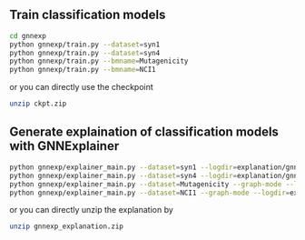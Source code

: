 
## Train classification models

```sh
cd gnnexp
python gnnexp/train.py --dataset=syn1
python gnnexp/train.py --dataset=syn4
python gnnexp/train.py --bmname=Mutagenicity
python gnnexp/train.py --bmname=NCI1
```
or you can directly use the checkpoint
```sh
unzip ckpt.zip
```

## Generate explaination of classification models with GNNExplainer
```sh
python gnnexp/explainer_main.py --dataset=syn1 --logdir=explanation/gnnexp
python gnnexp/explainer_main.py --dataset=syn4 --logdir=explanation/gnnexp
python gnnexp/explainer_main.py --dataset=Mutagenicity --graph-mode --logdir=explanation/gnnexp
python gnnexp/explainer_main.py --dataset=NCI1 --graph-mode --logdir=explanation/gnnexp
```
or you can directly unzip the explanation by
```sh
unzip gnnexp_explanation.zip
```